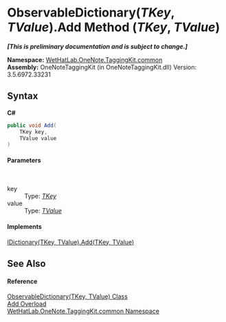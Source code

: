 # ObservableDictionary(*TKey*, *TValue*).Add Method (*TKey*, *TValue*)
 _**\[This is preliminary documentation and is subject to change.\]**_

**Namespace:**&nbsp;<a href="bcdbab9c-63d1-48a4-6937-af53fb8d9a55">WetHatLab.OneNote.TaggingKit.common</a><br />**Assembly:**&nbsp;OneNoteTaggingKit (in OneNoteTaggingKit.dll) Version: 3.5.6972.33231

## Syntax

**C#**<br />
``` C#
public void Add(
	TKey key,
	TValue value
)
```


#### Parameters
&nbsp;<dl><dt>key</dt><dd>Type: <a href="b95e4b9e-1bee-ddc0-1db7-61a35069e23a">*TKey*</a><br /></dd><dt>value</dt><dd>Type: <a href="b95e4b9e-1bee-ddc0-1db7-61a35069e23a">*TValue*</a><br /></dd></dl>

#### Implements
<a href="http://msdn2.microsoft.com/en-us/library/cy7xta5e" target="_blank">IDictionary(TKey, TValue).Add(TKey, TValue)</a><br />

## See Also


#### Reference
<a href="b95e4b9e-1bee-ddc0-1db7-61a35069e23a">ObservableDictionary(TKey, TValue) Class</a><br /><a href="0371736e-2d92-f6b8-b3dc-26e0d5e20b9b">Add Overload</a><br /><a href="bcdbab9c-63d1-48a4-6937-af53fb8d9a55">WetHatLab.OneNote.TaggingKit.common Namespace</a><br />